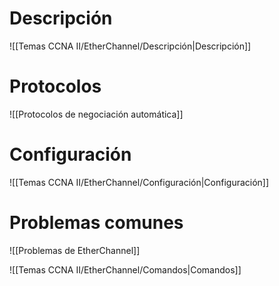 # Descripción
![[Temas CCNA II/EtherChannel/Descripción|Descripción]]

# Protocolos

![[Protocolos de negociación automática]]

# Configuración

![[Temas CCNA II/EtherChannel/Configuración|Configuración]]

# Problemas comunes

![[Problemas de EtherChannel]]

![[Temas CCNA II/EtherChannel/Comandos|Comandos]]